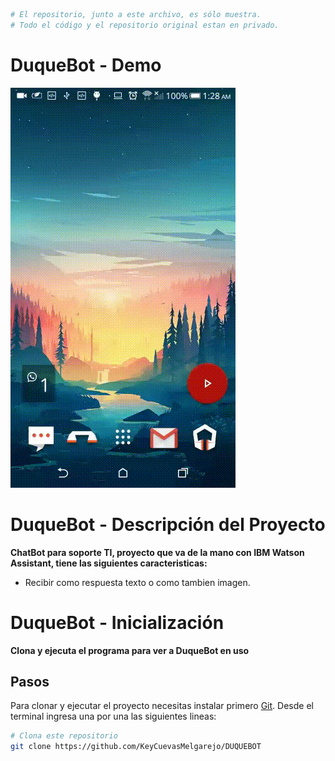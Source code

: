 ```bash
# El repositorio, junto a este archivo, es sólo muestra. 
# Todo el código y el repositorio original estan en privado.
```
# DuqueBot - Demo
![](Demo.gif)

# DuqueBot - Descripción del Proyecto
**ChatBot para soporte TI, proyecto que va de la mano con IBM Watson Assistant, tiene las siguientes caracteristicas:**
- Recibir como respuesta texto o como tambien imagen.

# DuqueBot - Inicialización

**Clona y ejecuta el programa para ver a DuqueBot en uso**

## Pasos

Para clonar y ejecutar el proyecto necesitas instalar primero [Git](https://git-scm.com). Desde el terminal ingresa una por una las siguientes lineas:

```bash
# Clona este repositorio
git clone https://github.com/KeyCuevasMelgarejo/DUQUEBOT
```
